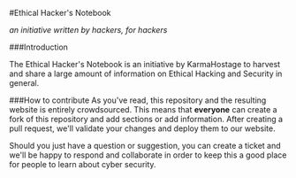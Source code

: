 #Ethical Hacker's Notebook

*an initiative written by hackers, for hackers*

###Introduction

The Ethical Hacker's Notebook is an initiative by KarmaHostage to harvest and share a large amount of information on Ethical Hacking and Security in general.


###How to contribute
As you've read, this repository and the resulting website is entirely crowdsourced. This means that **everyone** can create a fork of this repository and add sections or add information. After creating a pull request, we'll validate your changes and deploy them to our website.

Should you just have a question or suggestion, you can create a ticket and we'll be happy to respond and collaborate in order to keep this a good place for people to learn about cyber security.
